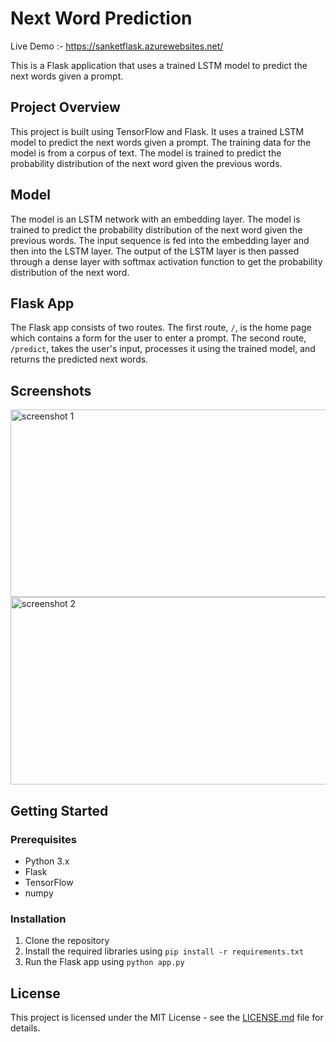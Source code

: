 # Next Word Prediction

Live Demo :- https://sanketflask.azurewebsites.net/

This is a Flask application that uses a trained LSTM model to predict the next words given a prompt.

## Project Overview

This project is built using TensorFlow and Flask. It uses a trained LSTM model to predict the next words given a prompt. The training data for the model is from a corpus of text. The model is trained to predict the probability distribution of the next word given the previous words. 

## Model

The model is an LSTM network with an embedding layer. The model is trained to predict the probability distribution of the next word given the previous words. The input sequence is fed into the embedding layer and then into the LSTM layer. The output of the LSTM layer is then passed through a dense layer with softmax activation function to get the probability distribution of the next word.

## Flask App

The Flask app consists of two routes. The first route, `/`, is the home page which contains a form for the user to enter a prompt. The second route, `/predict`, takes the user's input, processes it using the trained model, and returns the predicted next words.

## Screenshots
<img src="https://github.com/Sanket1909/nextwordpro/blob/main/main.png" alt="screenshot 1" width="600" height="300"> <img src="https://github.com/Sanket1909/nextwordpro/blob/main/result.png" alt="screenshot 2" width="600" height="300">


## Getting Started

### Prerequisites

- Python 3.x
- Flask
- TensorFlow
- numpy

### Installation

1. Clone the repository
2. Install the required libraries using `pip install -r requirements.txt`
3. Run the Flask app using `python app.py`

## License

This project is licensed under the MIT License - see the [LICENSE.md](LICENSE) file for details.
